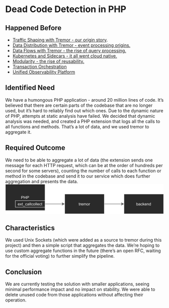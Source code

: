 # Dead Code Detection in PHP

## Happened Before

* [Traffic Shaping with Tremor - our origin story](/blog/2021_11_09_wayfair_traffic_shaping).
* [Data Distribution with Tremor - event processing origins.](/blog/2021_11_09_wayfair_data_distribution)
* [Data Flows with Tremor - the rise of query processing.](/blog/2021_11_09_wayfair_data_flow)
* [Kubernetes and Sidecars - it all went cloud native.](/blog/2021_11_09_wayfair_kubernetes_sidecars)
* [Modularity - the rise of reusability.](/blog/2021_11_09_wayfair_modularity)
* [Transaction Orchestration](/blog/2021_11_09_wayfair_search)
* [Unified Observability Platform](/blog/2021_11_09_wayfair_uop)

## Identified Need
We have a humongous PHP application - around 20 million lines of code. It’s believed that there are certain parts of the codebase that are no longer used, but it’s hard to reliably find out which ones. Due to the dynamic nature of PHP, attempts at static analysis have failed. We decided that dynamic analysis was needed, and created a PHP extension that logs all the calls to all functions and methods. That’s a lot of data, and we used tremor to aggregate it.

## Required Outcome
We need to be able to aggregate a lot of data (the extension sends one message for each HTTP request, which can be at the order of hundreds per second for some servers), counting the number of calls to each function or method in the codebase and send it to our service which does further aggregation and presents the data.
![High Level Architecture](./media/dead_code_detection_diagram.png)

## Characteristics
We used Unix Sockets (which were added as a source to tremor during this project) and then a simple script that aggregates the data. We’re hoping to use custom aggregate functions in the future (there’s an open RFC, waiting for the official voting) to further simplify the pipeline.

## Conclusion
We are currently testing the solution with smaller applications, seeing minimal performance impact and no impact on stability. We were able to delete unused code from those applications without affecting their operation.
